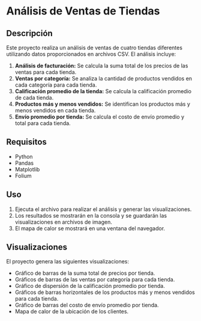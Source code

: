 # Análisis de Ventas de Tiendas

## Descripción

Este proyecto realiza un análisis de ventas de cuatro tiendas diferentes utilizando datos proporcionados en archivos CSV. El análisis incluye:

1. **Análisis de facturación:** Se calcula la suma total de los precios de las ventas para cada tienda.
2. **Ventas por categoría:** Se analiza la cantidad de productos vendidos en cada categoría para cada tienda.
3. **Calificación promedio de la tienda:** Se calcula la calificación promedio de cada tienda.
4. **Productos más y menos vendidos:** Se identifican los productos más y menos vendidos en cada tienda.
5. **Envío promedio por tienda:** Se calcula el costo de envío promedio y total para cada tienda.

## Requisitos

* Python
* Pandas
* Matplotlib
* Folium

## Uso

1. Ejecuta el archivo para realizar el análisis y generar las visualizaciones.
2. Los resultados se mostrarán en la consola y se guardarán las visualizaciones en archivos de imagen.
3. El mapa de calor se mostrará en una ventana del navegador.

## Visualizaciones

El proyecto genera las siguientes visualizaciones:

* Gráfico de barras de la suma total de precios por tienda.
* Gráficos de barras de las ventas por categoría para cada tienda.
* Gráfico de dispersión de la calificación promedio por tienda.
* Gráficos de barras horizontales de los productos más y menos vendidos para cada tienda.
* Gráfico de barras del costo de envío promedio por tienda.
* Mapa de calor de la ubicación de los clientes.
